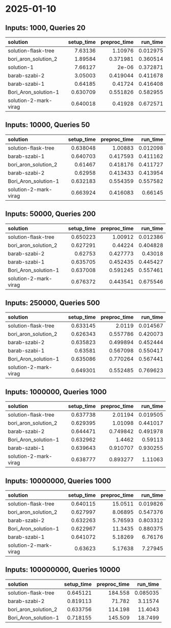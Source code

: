 # 2025-01-10

## Inputs: 1000, Queries 20

| solution              |   setup_time |   preproc_time |   run_time |
|:----------------------|-------------:|---------------:|-----------:|
| solution-flask-tree   |     7.63136  |       1.10976  |   0.012975 |
| bori_aron_solution_2  |     1.89584  |       0.371981 |   0.360514 |
| solution-1            |     7.66127  |       2e-06    |   0.372871 |
| barab-szabi-2         |     3.05003  |       0.419044 |   0.411678 |
| barab-szabi-1         |     0.64185  |       0.41724  |   0.416408 |
| Bori_Aron_solution-1  |     0.630709 |       0.551826 |   0.582955 |
| solution-2-mark-virag |     0.640018 |       0.41928  |   0.672571 |

## Inputs: 10000, Queries 50

| solution              |   setup_time |   preproc_time |   run_time |
|:----------------------|-------------:|---------------:|-----------:|
| solution-flask-tree   |     0.638048 |       1.00883  |   0.012098 |
| barab-szabi-1         |     0.640703 |       0.417593 |   0.411162 |
| bori_aron_solution_2  |     0.61467  |       0.418176 |   0.411727 |
| barab-szabi-2         |     0.62958  |       0.413433 |   0.413954 |
| Bori_Aron_solution-1  |     0.632183 |       0.554359 |   0.557582 |
| solution-2-mark-virag |     0.663924 |       0.416083 |   0.66145  |

## Inputs: 50000, Queries 200

| solution              |   setup_time |   preproc_time |   run_time |
|:----------------------|-------------:|---------------:|-----------:|
| solution-flask-tree   |     0.650223 |       1.00912  |   0.012386 |
| bori_aron_solution_2  |     0.627291 |       0.44224  |   0.404828 |
| barab-szabi-2         |     0.62753  |       0.427773 |   0.43018  |
| barab-szabi-1         |     0.635705 |       0.452435 |   0.445427 |
| Bori_Aron_solution-1  |     0.637008 |       0.591245 |   0.557461 |
| solution-2-mark-virag |     0.676372 |       0.443541 |   0.675546 |

## Inputs: 250000, Queries 500

| solution              |   setup_time |   preproc_time |   run_time |
|:----------------------|-------------:|---------------:|-----------:|
| solution-flask-tree   |     0.633145 |       2.0119   |   0.014567 |
| bori_aron_solution_2  |     0.626343 |       0.557786 |   0.420073 |
| barab-szabi-2         |     0.635823 |       0.499894 |   0.452444 |
| barab-szabi-1         |     0.63581  |       0.567098 |   0.550417 |
| Bori_Aron_solution-1  |     0.635086 |       0.770264 |   0.567441 |
| solution-2-mark-virag |     0.649301 |       0.552485 |   0.769623 |

## Inputs: 1000000, Queries 1000

| solution              |   setup_time |   preproc_time |   run_time |
|:----------------------|-------------:|---------------:|-----------:|
| solution-flask-tree   |     0.637738 |       2.01194  |   0.019505 |
| bori_aron_solution_2  |     0.629395 |       1.01098  |   0.441017 |
| barab-szabi-2         |     0.644471 |       0.749842 |   0.491978 |
| Bori_Aron_solution-1  |     0.632962 |       1.4462   |   0.59113  |
| barab-szabi-1         |     0.639643 |       0.910707 |   0.930255 |
| solution-2-mark-virag |     0.638777 |       0.893277 |   1.11063  |

## Inputs: 10000000, Queries 1000

| solution              |   setup_time |   preproc_time |   run_time |
|:----------------------|-------------:|---------------:|-----------:|
| solution-flask-tree   |     0.640115 |       15.0511  |   0.019826 |
| bori_aron_solution_2  |     0.627997 |        8.06895 |   0.547376 |
| barab-szabi-2         |     0.632263 |        5.76593 |   0.803312 |
| Bori_Aron_solution-1  |     0.622967 |       11.3435  |   0.880375 |
| barab-szabi-1         |     0.641072 |        5.18269 |   6.76176  |
| solution-2-mark-virag |     0.63623  |        5.17638 |   7.27945  |

## Inputs: 100000000, Queries 10000

| solution             |   setup_time |   preproc_time |   run_time |
|:---------------------|-------------:|---------------:|-----------:|
| solution-flask-tree  |     0.645121 |        184.558 |   0.085035 |
| barab-szabi-2        |     0.819113 |         71.782 |   3.11574  |
| bori_aron_solution_2 |     0.633756 |        114.198 |  11.4043   |
| Bori_Aron_solution-1 |     0.718155 |        145.509 |  18.7499   |